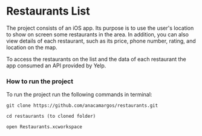 # Restaurants List

The project consists of an iOS app. Its purpose is to use the user's location to show on screen some restaurants in the area. In addition, you can also view details of each restaurant, such as its price, phone number, rating, and location on the map.

To access the restaurants on the list and the data of each restaurant the app consumed an API provided by Yelp.

### How to run the project

To run the project run the following commands in terminal:

`````
git clone https://github.com/anacamargos/restaurants.git

cd restaurants (to cloned folder)

open Restaurants.xcworkspace

`````
